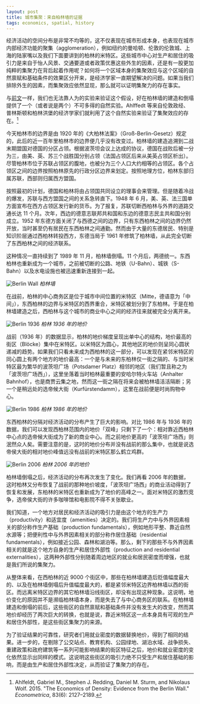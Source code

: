 ```yaml
---
layout: post
title: 城市集聚：来自柏林墙的证据
tags: economics, spatial, history
---
```


经济活动的空间分布是非常不均等的，这不仅表现在城市形成本身，也表现在城市内部经济功能的聚集（agglomeration），例如纽约的曼哈顿、伦敦的伦敦城、上海的陆家嘴以及我们下面要讲到的柏林的米特区。这些城市中心对生产和居住的吸引力是来自于怡人风景、交通要道或者政策优惠这些外生的因素，还是有一股更加纯粹的集聚力在背后起着作用呢？如何将一个区域本身的集聚效应与这个区域的自然禀赋和基础条件的效果区分开来，是经济学家一直期望解决的问题。如果当我们排除外生的因素，而集聚效应依然显现，那么就可以证明集聚力的存在事实。

与[前文](../bones-bombs-and-break-points/)一样，我们也无法靠人为的实验来验证这个假设，好在柏林墙的建造和倒塌提供了一个（或者说是两个）不可多得的自然实验。Ahlffedt 等来自伦敦政经、普林斯顿和柏林洪堡的经济学家们就利用了这个自然实验来验证了集聚效应的存在。[^1]

[^1]: Ahlfeldt, Gabriel M., Stephen J. Redding, Daniel M. Sturm, and Nikolaus Wolf. 2015. "The Economics of Density: Evidence from the Berlin Wall." _Econometrica_, 83(6): 2127–2189.

今天柏林市的边界是由 1920 年的《大柏林法案》（Groß-Berlin-Gesetz）规定的，此后的近一百年里柏林市的边界便几乎没有改变过。柏林墙的建造追溯到二战末期盟国对德国的分区占领。根据波茨坦会议上达成的协议，德国在战败后被一分为三，由美、英、苏三个战胜国分别占领（法国占领区后来从美英占领区析出）。尽管柏林市位于苏联占领区的腹地，也被分为三个人口大约相等的占领区。各个占领区之间的边界按照柏林原先的行政分区边界来划定。按照地理方位，柏林东部归属苏联，西部则归属西方盟国。

按照最初的计划，德国和柏林将由占领国共同设立的理事会来管理。但是随着冷战的爆发，苏联与西方盟国之间的关系急转直下。1948 年 6 月，美、英、法三国单方面宣布在西方占领区发行新的货币。为了报复，苏联切断西柏林与外界的道路交通长达 11 个月。次年，西边的德意志联邦共和国和东边的德意志民主共和国分别成立。1952 年东德方面关闭了与西德之间的边界，只有东西柏林之间的边界仍然开放，当时甚至仍有居民在东西柏林之间通勤。然而由于大量的东德居民、特别是知识阶层通过西柏林转投西方，东德当局于 1961 年修筑了柏林墙，从此完全切断了东西柏林之间的经济联系。

这种情况一直持续到了 1989 年 11 月，柏林墙倒塌。11 个月后，两德统一。东西柏林也重新成为一个城市，之前被切断的公路、地铁（U-Bahn）、城铁（S-Bahn）以及水电设施也被迅速重新连接到一起。

![Berlin Wall](http://ww4.sinaimg.cn/large/abb3ee10gw1eyu6mwgznwj21j00zkk7i.jpg)
_柏林墙_

在战前，柏林的中心商务区是位于城市中间位置的米特区（Mitte，德语意为「中间」），东西柏林的边界与米特区的西界重合，米特区被划分到了东柏林。于是在柏林墙建造之后，西柏林与这个城市的商业中心之间的经济往来就被完全分离开来。

![Berlin 1936](http://ww2.sinaimg.cn/large/abb3ee10gw1eywkkxa7qlj20i204lab9.jpg)
_柏林 1936 年的地价_

战前（1936 年）的数据显示，柏林的地价梯度呈现出单中心的结构，地价最高的街区（Blöcke）集中在米特区。以米特区为圆心，其他地区的地价则呈同心圆状递减的趋势。如果我们只看未来成为西柏林的这一部分，可以发现在紧邻米特区的同心圆上有两个地方的地价最高：一个是与未来的东柏林仅一街之隔的、与当时米特区最为繁华的波茨坦广场（Potsdamer Platz）相邻的地区（我们暂且称之为「波茨坦广场西」），这里坐落着当时柏林最重要的安哈尔特火车站（Anhalter Bahnhof），也是商贾云集之地，然而这一街之隔在将来会被柏林墙活活隔断；另一个是稍远处的选帝候大街（Kurfürstendamm），这里在战前便是时尚购物中心。

![Berlin 1986](http://ww4.sinaimg.cn/large/abb3ee10gw1eywkp0roykj20i204ljrw.jpg)
_柏林 1986 年的地价_

东西柏林的分隔对经济活动的分布产生了巨大的影响。对比 1986 年与 1936 年的数据，我们可以发现西柏林范围内的地价「双峰」只剩下了一个：相对靠近西柏林中心点的选帝候大街成为了新的商业中心。而之前地价更高的「波茨坦广场西」则泯然众人矣。需要注意的是，这时的地价分布并没有战前的那么集中，也就是说选帝侯大街的相对地价峰值远没有战前的米特区那么鹤立鸡群。

![Berlin 2006](http://ww3.sinaimg.cn/large/abb3ee10gw1eywkp11ujlj20i204l75c.jpg)
_柏林 2006 年的地价_

柏林墙倒塌之后，经济活动的分布再次发生了变化。我们再看 2006 年的数据，这时柏林又分布恢复了战前的那种地价坡度，「波茨坦广场西」的商业活动得到了恢复和发展，东柏林的米特区也重新成为了地价的高峰之一。面对米特区的激烈竞争，选帝侯大街的许多咖啡馆和电影院不得不关张歇业。

我们知道，一个地方对居民和经济活动的吸引力是由这个地方的生产力（productivity）和适宜度（amenities）决定的。我们将生产力中与外界因素相关的部分称作生产基础（production fundamentals），例如地形平整、靠近自然水源等；把便利性中与外界因素相关的部分称作居住基础（residential fundamentals），例如接近公园、森林和湖泊等。那么，剩下的那些不与外界因素相关的就是这个地方自身的生产和居住外部性（production and residential externalities），这两种外部性分别随着周边地区的就业和居民密度而增强，也就是我们所说的集聚力。

从整体来看，在西柏林的近 9000 个街区中，那些在柏林墙建造后贬值幅度最大的、以及在柏林墙倒塌后升值幅度最大的，都是紧邻米特区边界柏林墙以西的街区。而远离米特区边界的其它柏林墙沿线街区，却没有出现这种现象。这说明，地价变化的原因并不是濒临柏林墙本身，而是失去了与中心商务区的联系。在柏林墙建造和倒塌的前后，这些街区的自然禀赋和基础条件并没有发生大的改变，然而其地价却经历了两次巨大的转换，也就是说，靠近米特区这一点本身具有可观的生产和居住外部性，是这些街区集聚力的来源。

为了验证结果的可靠性，研究者们用就业密度的数据替换地价，得到了相同的结果。进一步的，在剔除了公交站点、教育机构、公园绿地、湖泊水域、战争损失、重建政策和政府建筑等一系列可能影响结果的街区特征之后，地价和就业密度的变化依然显示出同样的模式。这说明这些街区的吸引力绝不只受生产和居住基础的影响，而是由生产和居住外部性决定，从而验证了集聚力的存在。